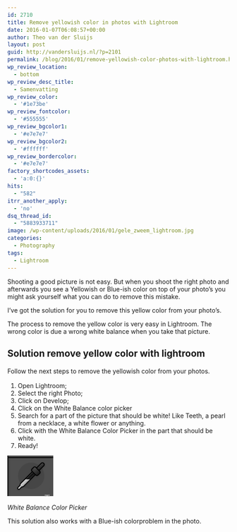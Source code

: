 ```yaml
---
id: 2710
title: Remove yellowish color in photos with Lightroom
date: 2016-01-07T06:08:57+00:00
author: Theo van der Sluijs
layout: post
guid: http://vandersluijs.nl/?p=2101
permalink: /blog/2016/01/remove-yellowish-color-photos-with-lightroom.html
wp_review_location:
  - bottom
wp_review_desc_title:
  - Samenvatting
wp_review_color:
  - '#1e73be'
wp_review_fontcolor:
  - '#555555'
wp_review_bgcolor1:
  - '#e7e7e7'
wp_review_bgcolor2:
  - '#ffffff'
wp_review_bordercolor:
  - '#e7e7e7'
factory_shortcodes_assets:
  - 'a:0:{}'
hits:
  - "582"
itrr_another_apply:
  - 'no'
dsq_thread_id:
  - "5883933711"
image: /wp-content/uploads/2016/01/gele_zweem_lightroom.jpg
categories:
  - Photography
tags:
  - Lightroom
---
```

Shooting a good picture is not easy. But when you shoot the right photo and afterwards you see a Yellowish or Blue-ish color on top of your photo&#8217;s you might ask yourself what you can do to remove this mistake.

I&#8217;ve got the solution for you to remove this yellow color from your photo&#8217;s.

<!--more-->

The process to remove the yellow color is very easy in Lightroom. The wrong color is due a wrong white balance when you take that picture.

## Solution remove yellow color with lightroom

<span style="line-height: 1.5;">Follow the next steps to remove the yellowish color from your photos.</span>

  1. Open Lightroom;
  2. Select the right Photo;
  3. Click on Develop;
  4. Click on the White Balance color picker
  5. Search for a part of the picture that should be white! Like Teeth, a pearl from a necklace, a white flower or anything.
  6. Click with the White Balance Color Picker in the part that should be white.
  7. Ready!

<img class="alignleft wp-image-2093 size-full" src="/images/2016/01/Screen-Shot-2016-01-05-at-21.38.58.png" alt="lightroom wit balans pipetje" width="104" height="92" />

_White Balance Color Picker_

This solution also works with a Blue-ish colorproblem in the photo.
